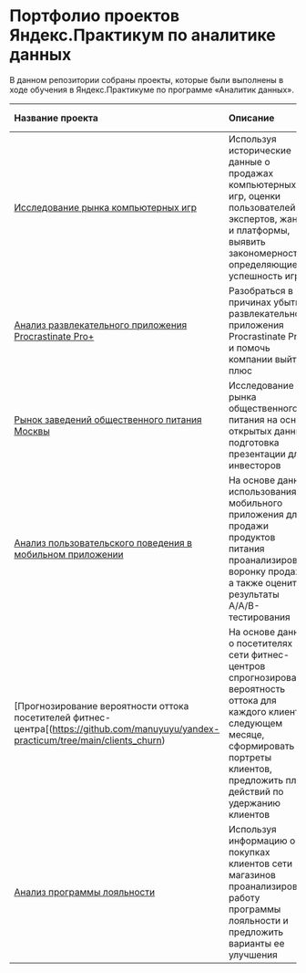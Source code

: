 # Портфолио проектов Яндекс.Практикум по аналитике данных

В данном репозитории собраны проекты, которые были выполнены в ходе обучения в Яндекс.Практикуме по программе «Аналитик данных». 

|Название проекта|Описание|Навыки и инструменты|
|:-----|:-----|:-----:|
|[Исследование рынка компьютерных игр](https://github.com/manuyuyu/yandex-practicum/tree/main/computer_games_market)| Используя исторические данные о продажах компьютерных игр, оценки пользователей и экспертов, жанры и платформы, выявить закономерности, определяющие успешность игры| `Python`, `Pandas`, `NumPy`, `Matplotlib`, `предобработка данных`, `исследовательский анализ данных`, `описательная статистика`, `проверка статистических гипотез` |
|[Анализ развлекательного приложения Procrastinate Pro+](https://github.com/manuyuyu/yandex-practicum/tree/main/procrastinate_pro_plus_app_losses)| Разобраться в причинах убытков развлекательного приложения Procrastinate Pro+ и помочь компании выйти в плюс | `Python`, `Pandas`, `Matplotlib`, `когортный анализ`, `юнит-экономика`, `продуктовые метрики` |
|[Рынок заведений общественного питания Москвы](https://github.com/manuyuyu/yandex-practicum/tree/main/moscow_catering_market)| Исследование рынка общественного питания на основе открытых данных, подготовка презентации для инвесторов | `Python`, `Pandas`, `Seaborn`, `Plotly`, `визуализация данных` |
|[Анализ пользовательского поведения в мобильном приложении](https://github.com/manuyuyu/yandex-practicum/tree/main/grocery_mobile_app)| На основе данных использования мобильного приложения для продажи продуктов питания проанализировать воронку продаж, а также оценить результаты A/A/B-тестирования | `Python`, `Pandas`, `Matplotlib`, `Seaborn`, `Plotly`, `A/B-тестирование`, `событийная аналитика`, `продуктовые метрики`, `проверка статистических гипотез`, `визуализация данных` |
|[Прогнозирование вероятности оттока посетителей фитнес-центра[(https://github.com/manuyuyu/yandex-practicum/tree/main/clients_churn)| На основе данных о посетителях сети фитнес-центров спрогнозировать вероятность оттока для каждого клиента в следующем месяце, сформировать портреты клиентов, предложить план действий по удержанию клиентов | `Python`, `Pandas`, `Scikit-learn`, `Matplotlib`, `Seaborn`, `машинное обучение`, `классификация`, `кластеризация`|
|[Анализ программы лояльности](https://github.com/manuyuyu/yandex-practicum/tree/main/final_retail)| Используя информацию о покупках клиентов сети магазинов проанализировать работу программы лояльности и предложить варианты ее улучшения | `Python`, `Pandas`, `Matplotlib`, `NumPy`, `SciPy`, `Scikit-learn`, `исследовательский анализ данных`, `проверка статистических гипотез`, `кластеризация` |